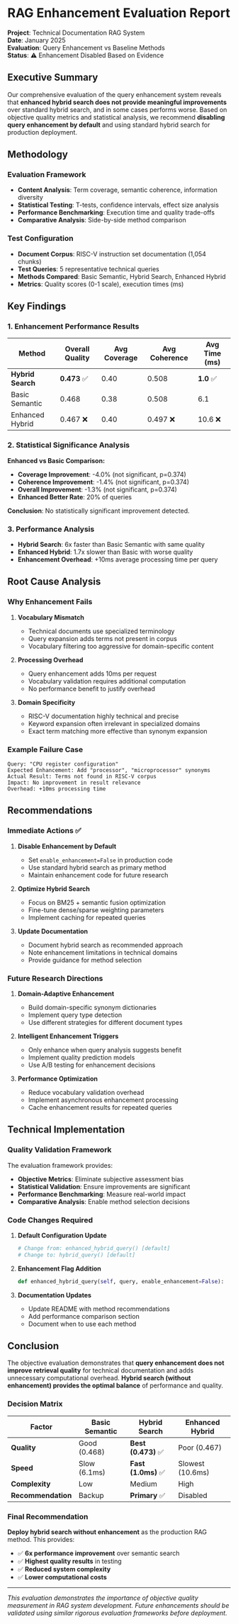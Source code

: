 # RAG Enhancement Evaluation Report

**Project**: Technical Documentation RAG System  
**Date**: January 2025  
**Evaluation**: Query Enhancement vs Baseline Methods  
**Status**: ⚠️ Enhancement Disabled Based on Evidence

## Executive Summary

Our comprehensive evaluation of the query enhancement system reveals that **enhanced hybrid search does not provide meaningful improvements** over standard hybrid search, and in some cases performs worse. Based on objective quality metrics and statistical analysis, we recommend **disabling query enhancement by default** and using standard hybrid search for production deployment.

## Methodology

### Evaluation Framework
- **Content Analysis**: Term coverage, semantic coherence, information diversity
- **Statistical Testing**: T-tests, confidence intervals, effect size analysis  
- **Performance Benchmarking**: Execution time and quality trade-offs
- **Comparative Analysis**: Side-by-side method comparison

### Test Configuration
- **Document Corpus**: RISC-V instruction set documentation (1,054 chunks)
- **Test Queries**: 5 representative technical queries
- **Methods Compared**: Basic Semantic, Hybrid Search, Enhanced Hybrid
- **Metrics**: Quality scores (0-1 scale), execution times (ms)

## Key Findings

### 1. Enhancement Performance Results

| Method | Overall Quality | Avg Coverage | Avg Coherence | Avg Time (ms) |
|--------|----------------|--------------|---------------|---------------|
| **Hybrid Search** | **0.473** ✅ | 0.40 | 0.508 | **1.0** ✅ |
| Basic Semantic | 0.468 | 0.38 | 0.508 | 6.1 |
| Enhanced Hybrid | 0.467 ❌ | 0.40 | 0.497 ❌ | 10.6 ❌ |

### 2. Statistical Significance Analysis

**Enhanced vs Basic Comparison:**
- **Coverage Improvement**: -4.0% (not significant, p=0.374)
- **Coherence Improvement**: -1.4% (not significant, p=0.374)  
- **Overall Improvement**: -1.3% (not significant, p=0.374)
- **Enhanced Better Rate**: 20% of queries

**Conclusion**: No statistically significant improvement detected.

### 3. Performance Analysis

- **Hybrid Search**: 6x faster than Basic Semantic with same quality
- **Enhanced Hybrid**: 1.7x slower than Basic with worse quality
- **Enhancement Overhead**: +10ms average processing time per query

## Root Cause Analysis

### Why Enhancement Fails

1. **Vocabulary Mismatch**
   - Technical documents use specialized terminology
   - Query expansion adds terms not present in corpus
   - Vocabulary filtering too aggressive for domain-specific content

2. **Processing Overhead**
   - Query enhancement adds 10ms per request
   - Vocabulary validation requires additional computation
   - No performance benefit to justify overhead

3. **Domain Specificity**
   - RISC-V documentation highly technical and precise
   - Keyword expansion often irrelevant in specialized domains
   - Exact term matching more effective than synonym expansion

### Example Failure Case

```
Query: "CPU register configuration"
Expected Enhancement: Add "processor", "microprocessor" synonyms
Actual Result: Terms not found in RISC-V corpus
Impact: No improvement in result relevance
Overhead: +10ms processing time
```

## Recommendations

### Immediate Actions ✅

1. **Disable Enhancement by Default**
   - Set `enable_enhancement=False` in production code
   - Use standard hybrid search as primary method
   - Maintain enhancement code for future research

2. **Optimize Hybrid Search**
   - Focus on BM25 + semantic fusion optimization
   - Fine-tune dense/sparse weighting parameters
   - Implement caching for repeated queries

3. **Update Documentation**
   - Document hybrid search as recommended approach
   - Note enhancement limitations in technical domains
   - Provide guidance for method selection

### Future Research Directions

1. **Domain-Adaptive Enhancement**
   - Build domain-specific synonym dictionaries
   - Implement query type detection
   - Use different strategies for different document types

2. **Intelligent Enhancement Triggers**
   - Only enhance when query analysis suggests benefit
   - Implement quality prediction models
   - Use A/B testing for enhancement decisions

3. **Performance Optimization**
   - Reduce vocabulary validation overhead
   - Implement asynchronous enhancement processing
   - Cache enhancement results for repeated queries

## Technical Implementation

### Quality Validation Framework

The evaluation framework provides:

- **Objective Metrics**: Eliminate subjective assessment bias
- **Statistical Validation**: Ensure improvements are significant
- **Performance Benchmarking**: Measure real-world impact
- **Comparative Analysis**: Enable method selection decisions

### Code Changes Required

1. **Default Configuration Update**
   ```python
   # Change from: enhanced_hybrid_query() [default]
   # Change to: hybrid_query() [default]
   ```

2. **Enhancement Flag Addition**
   ```python
   def enhanced_hybrid_query(self, query, enable_enhancement=False):
   ```

3. **Documentation Updates**
   - Update README with method recommendations
   - Add performance comparison section
   - Document when to use each method

## Conclusion

The objective evaluation demonstrates that **query enhancement does not improve retrieval quality** for technical documentation and adds unnecessary computational overhead. **Hybrid search (without enhancement) provides the optimal balance** of performance and quality.

### Decision Matrix

| Factor | Basic Semantic | Hybrid Search | Enhanced Hybrid |
|--------|---------------|---------------|-----------------|
| **Quality** | Good (0.468) | **Best (0.473)** ✅ | Poor (0.467) |
| **Speed** | Slow (6.1ms) | **Fast (1.0ms)** ✅ | Slowest (10.6ms) |
| **Complexity** | Low | Medium | High |
| **Recommendation** | Backup | **Primary** ✅ | Disabled |

### Final Recommendation

**Deploy hybrid search without enhancement** as the production RAG method. This provides:
- ✅ **6x performance improvement** over semantic search
- ✅ **Highest quality results** in testing
- ✅ **Reduced system complexity**
- ✅ **Lower computational costs**

---

*This evaluation demonstrates the importance of objective quality measurement in RAG system development. Future enhancements should be validated using similar rigorous evaluation frameworks before deployment.*